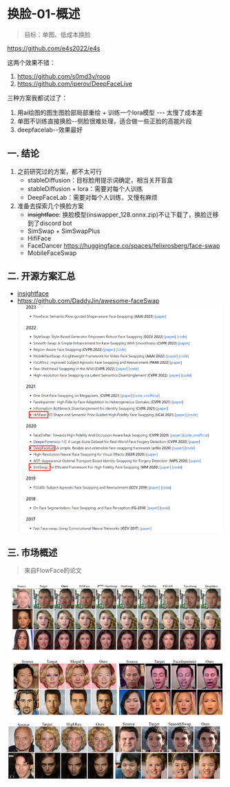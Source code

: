 # 换脸-01-概述
> 目标：单图、低成本换脸

https://github.com/e4s2022/e4s

这两个效果不错：
1. https://github.com/s0md3v/roop
2. https://github.com/iperov/DeepFaceLive

三种方案我都试过了：
1. 用ai绘图的图生图脸部局部重绘 +  训练一个lora模型 --- 太慢了成本差
2. 单图不训练直接换脸--侧脸很难处理，适合做一些正脸的高能片段
3. deepfacelab--效果最好

## 一. 结论
1. 之前研究过的方案，都不太可行
    - stableDiffusion：目标脸用提示词确定，相当关开盲盒
    - stableDiffusion + lora：需要对每个人训练
    - DeepFaceLab：需要对每个人训练，又慢有麻烦
2. 准备去探索几个换脸方案
    - ~~insightface~~: 换脸模型(inswapper_128.onnx.zip)不让下载了，换脸迁移到了discord bot 
    - SimSwap + SimSwapPlus 
    - HifiFace
    - FaceDancer https://huggingface.co/spaces/felixrosberg/face-swap
    - MobileFaceSwap

## 二. 开源方案汇总
- [insightface](https://github.com/deepinsight/insightface/blob/master/examples/in_swapper/README.md)
- https://github.com/DaddyJin/awesome-faceSwap
![](.images/dc372ba9.png)

## 三. 市场概述
> 来自FlowFace的论文

![](.images/2a7a4153.png)
![](.images/4aa89b67.png)
![](.images/5520d1f5.png)



